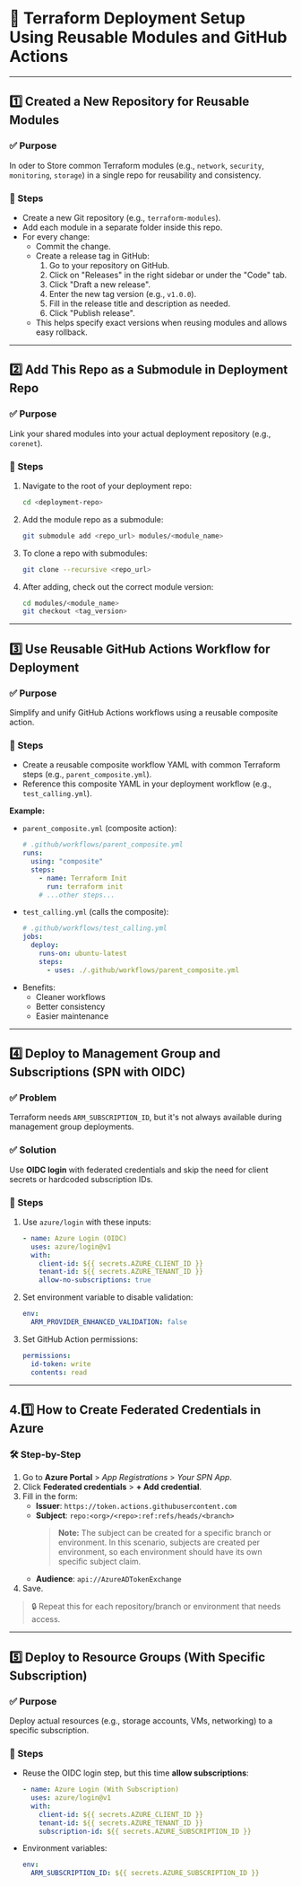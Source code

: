# 🚀 Terraform Deployment Setup Using Reusable Modules and GitHub Actions

---

## 1️⃣ Created a New Repository for Reusable Modules

### ✅ Purpose
In oder to Store common Terraform modules (e.g., `network`, `security`, `monitoring`, `storage`) in a single repo for reusability and consistency.

### 📝 Steps
- Create a new Git repository (e.g., `terraform-modules`).
- Add each module in a separate folder inside this repo.
- For every change:
  - Commit the change.
  - Create a release tag in GitHub:
    1. Go to your repository on GitHub.
    2. Click on "Releases" in the right sidebar or under the "Code" tab.
    3. Click "Draft a new release".
    4. Enter the new tag version (e.g., `v1.0.0`).
    5. Fill in the release title and description as needed.
    6. Click "Publish release".
  - This helps specify exact versions when reusing modules and allows easy rollback.

---

## 2️⃣ Add This Repo as a Submodule in Deployment Repo

### ✅ Purpose
Link your shared modules into your actual deployment repository (e.g., `corenet`).

### 📝 Steps
1. Navigate to the root of your deployment repo:
   ```bash
   cd <deployment-repo>
   ```
2. Add the module repo as a submodule:
   ```bash
   git submodule add <repo_url> modules/<module_name>
   ```
3. To clone a repo with submodules:
   ```bash
   git clone --recursive <repo_url>
   ```
4. After adding, check out the correct module version:
   ```bash
   cd modules/<module_name>
   git checkout <tag_version>
   ```

---

## 3️⃣ Use Reusable GitHub Actions Workflow for Deployment

### ✅ Purpose
Simplify and unify GitHub Actions workflows using a reusable composite action.

### 📝 Steps
- Create a reusable composite workflow YAML with common Terraform steps (e.g., `parent_composite.yml`).
- Reference this composite YAML in your deployment workflow (e.g., `test_calling.yml`).

**Example:**
- `parent_composite.yml` (composite action):
  ```yaml
  # .github/workflows/parent_composite.yml
  runs:
    using: "composite"
    steps:
      - name: Terraform Init
        run: terraform init
      # ...other steps...
  ```
- `test_calling.yml` (calls the composite):
  ```yaml
  # .github/workflows/test_calling.yml
  jobs:
    deploy:
      runs-on: ubuntu-latest
      steps:
        - uses: ./.github/workflows/parent_composite.yml
  ```
- Benefits:
  - Cleaner workflows
  - Better consistency
  - Easier maintenance

---

## 4️⃣ Deploy to Management Group and Subscriptions (SPN with OIDC)

### ✅ Problem
Terraform needs `ARM_SUBSCRIPTION_ID`, but it's not always available during management group deployments.

### ✅ Solution
Use **OIDC login** with federated credentials and skip the need for client secrets or hardcoded subscription IDs.

### 📝 Steps
1. Use `azure/login` with these inputs:
   ```yaml
   - name: Azure Login (OIDC)
     uses: azure/login@v1
     with:
       client-id: ${{ secrets.AZURE_CLIENT_ID }}
       tenant-id: ${{ secrets.AZURE_TENANT_ID }}
       allow-no-subscriptions: true
   ```
2. Set environment variable to disable validation:
   ```yaml
   env:
     ARM_PROVIDER_ENHANCED_VALIDATION: false
   ```
3. Set GitHub Action permissions:
   ```yaml
   permissions:
     id-token: write
     contents: read
   ```

---

## 4.1️⃣ How to Create Federated Credentials in Azure

### 🛠 Step-by-Step
1. Go to **Azure Portal** > *App Registrations* > *Your SPN App*.
2. Click **Federated credentials** > **+ Add credential**.
3. Fill in the form:
   - **Issuer**: `https://token.actions.githubusercontent.com`
   - **Subject**: `repo:<org>/<repo>:ref:refs/heads/<branch>`
     > **Note:** The subject can be created for a specific branch or environment. In this scenario, subjects are created per environment, so each environment should have its own specific subject claim.
   - **Audience**: `api://AzureADTokenExchange`
4. Save.
> 🔒 Repeat this for each repository/branch or environment that needs access.

---

## 5️⃣ Deploy to Resource Groups (With Specific Subscription)

### ✅ Purpose
Deploy actual resources (e.g., storage accounts, VMs, networking) to a specific subscription.

### 📝 Steps
- Reuse the OIDC login step, but this time **allow subscriptions**:
  ```yaml
  - name: Azure Login (With Subscription)
    uses: azure/login@v1
    with:
      client-id: ${{ secrets.AZURE_CLIENT_ID }}
      tenant-id: ${{ secrets.AZURE_TENANT_ID }}
      subscription-id: ${{ secrets.AZURE_SUBSCRIPTION_ID }}
  ```
- Environment variables:
  ```yaml
  env:
    ARM_SUBSCRIPTION_ID: ${{ secrets.AZURE_SUBSCRIPTION_ID }}
  ```

